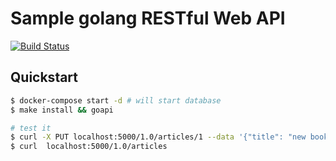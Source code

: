 # Sample golang RESTful Web API

[![Build Status](https://travis-ci.org/agalitsyn/goapi.svg?branch=master)](https://travis-ci.org/agalitsyn/goapi)

## Quickstart

```bash
$ docker-compose start -d # will start database
$ make install && goapi

# test it
$ curl -X PUT localhost:5000/1.0/articles/1 --data '{"title": "new book", "slug": "new-book"}'
$ curl  localhost:5000/1.0/articles
```
